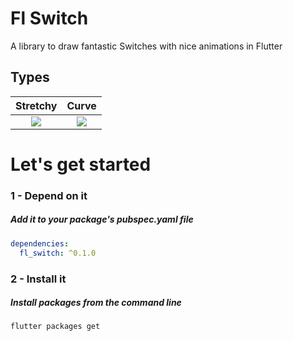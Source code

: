 # Fl Switch

A library to draw fantastic Switches with nice animations in Flutter

## Types

|Stretchy	|Curve		|
|:------------:|:------------:|
|	![](https://giphy.com/embed/jhuGAVVurNw0W5n3DF)   |	![](https://giphy.com/embed/dkHWBAeLp6o4E90yNJ) |


# Let's get started

### 1 - Depend on it

##### Add it to your package's pubspec.yaml file

```yml
dependencies:
  fl_switch: ^0.1.0
```


### 2 - Install it

##### Install packages from the command line
```sh
flutter packages get
```
